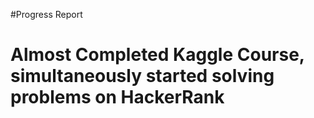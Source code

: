 #Progress Report
# Almost Completed Kaggle Course, simultaneously started solving problems on HackerRank
